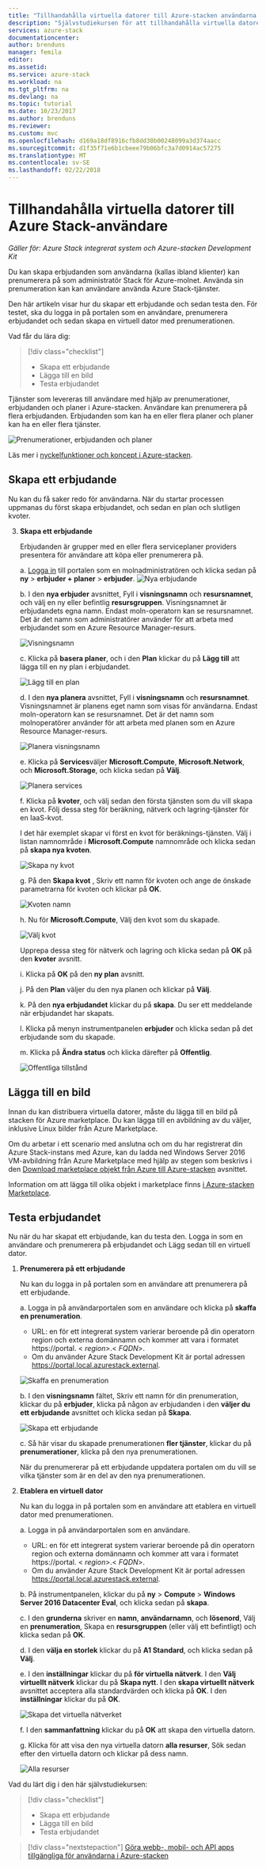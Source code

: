 ```yaml
---
title: "Tillhandahålla virtuella datorer till Azure-stacken användarna | Microsoft Docs"
description: "Självstudiekursen för att tillhandahålla virtuella datorer på Azure-stacken"
services: azure-stack
documentationcenter: 
author: brenduns
manager: femila
editor: 
ms.assetid: 
ms.service: azure-stack
ms.workload: na
ms.tgt_pltfrm: na
ms.devlang: na
ms.topic: tutorial
ms.date: 10/23/2017
ms.author: brenduns
ms.reviewer: 
ms.custom: mvc
ms.openlocfilehash: d169a18df8916cfb8dd30b00248099a3d374aacc
ms.sourcegitcommit: d1f35f71e6b1cbeee79b06bfc3a7d0914ac57275
ms.translationtype: MT
ms.contentlocale: sv-SE
ms.lasthandoff: 02/22/2018
---
```

# <a name="make-virtual-machines-available-to-your-azure-stack-users"></a>Tillhandahålla virtuella datorer till Azure Stack-användare

*Gäller för: Azure Stack integrerat system och Azure-stacken Development Kit*

Du kan skapa erbjudanden som användarna (kallas ibland klienter) kan prenumerera på som administratör Stack för Azure-molnet. Använda sin prenumeration kan kan användare använda Azure Stack-tjänster.

Den här artikeln visar hur du skapar ett erbjudande och sedan testa den. För testet, ska du logga in på portalen som en användare, prenumerera erbjudandet och sedan skapa en virtuell dator med prenumerationen.

Vad får du lära dig:

> [!div class="checklist"]
> * Skapa ett erbjudande
> * Lägga till en bild
> * Testa erbjudandet


Tjänster som levereras till användare med hjälp av prenumerationer, erbjudanden och planer i Azure-stacken. Användare kan prenumerera på flera erbjudanden. Erbjudanden som kan ha en eller flera planer och planer kan ha en eller flera tjänster.

![Prenumerationer, erbjudanden och planer](media/azure-stack-key-features/image4.png)

Läs mer i [nyckelfunktioner och koncept i Azure-stacken](azure-stack-key-features.md).

## <a name="create-an-offer"></a>Skapa ett erbjudande

Nu kan du få saker redo för användarna. När du startar processen uppmanas du först skapa erbjudandet, och sedan en plan och slutligen kvoter.

3. **Skapa ett erbjudande**

   Erbjudanden är grupper med en eller flera serviceplaner providers presentera för användare att köpa eller prenumerera på.

   a. [Logga in](azure-stack-connect-azure-stack.md) till portalen som en molnadministratören och klicka sedan på **ny** > **erbjuder + planer** > **erbjuder**.
   ![Nya erbjudande](media/azure-stack-tutorial-tenant-vm/image01.png)

   b. I den **nya erbjuder** avsnittet, Fyll i **visningsnamn** och **resursnamnet**, och välj en ny eller befintlig **resursgruppen**. Visningsnamnet är erbjudandets egna namn. Endast moln-operatorn kan se resursnamnet. Det är det namn som administratörer använder för att arbeta med erbjudandet som en Azure Resource Manager-resurs.

   ![Visningsnamn](media/azure-stack-tutorial-tenant-vm/image02.png)

   c. Klicka på **basera planer**, och i den **Plan** klickar du på **Lägg till** att lägga till en ny plan i erbjudandet.

   ![Lägg till en plan](media/azure-stack-tutorial-tenant-vm/image03.png)

   d. I den **nya planera** avsnittet, Fyll i **visningsnamn** och **resursnamnet**. Visningsnamnet är planens eget namn som visas för användarna. Endast moln-operatorn kan se resursnamnet. Det är det namn som molnoperatörer använder för att arbeta med planen som en Azure Resource Manager-resurs.

   ![Planera visningsnamn](media/azure-stack-tutorial-tenant-vm/image04.png)

   e. Klicka på **Services**väljer **Microsoft.Compute**, **Microsoft.Network**, och **Microsoft.Storage**, och klicka sedan på **Välj**.

   ![Planera services](media/azure-stack-tutorial-tenant-vm/image05.png)

   f. Klicka på **kvoter**, och välj sedan den första tjänsten som du vill skapa en kvot. Följ dessa steg för beräkning, nätverk och lagring-tjänster för en IaaS-kvot.

   I det här exemplet skapar vi först en kvot för beräknings-tjänsten. Välj i listan namnområde i **Microsoft.Compute** namnområde och klicka sedan på **skapa nya kvoten**.
   
   ![Skapa ny kvot](media/azure-stack-tutorial-tenant-vm/image06.png)

   g. På den **Skapa kvot** , Skriv ett namn för kvoten och ange de önskade parametrarna för kvoten och klickar på **OK**.

   ![Kvoten namn](media/azure-stack-tutorial-tenant-vm/image07.png)

   h. Nu för **Microsoft.Compute**, Välj den kvot som du skapade.

   ![Välj kvot](media/azure-stack-tutorial-tenant-vm/image08.png)

   Upprepa dessa steg för nätverk och lagring och klicka sedan på **OK** på den **kvoter** avsnitt.

   i. Klicka på **OK** på den **ny plan** avsnitt.

   j. På den **Plan** väljer du den nya planen och klickar på **Välj**.

   k. På den **nya erbjudandet** klickar du på **skapa**. Du ser ett meddelande när erbjudandet har skapats.

   l. Klicka på menyn instrumentpanelen **erbjuder** och klicka sedan på det erbjudande som du skapade.

   m. Klicka på **Ändra status** och klicka därefter på **Offentlig**.

   ![Offentliga tillstånd](media/azure-stack-tutorial-tenant-vm/image09.png)

## <a name="add-an-image"></a>Lägga till en bild

Innan du kan distribuera virtuella datorer, måste du lägga till en bild på stacken för Azure marketplace. Du kan lägga till en avbildning av du väljer, inklusive Linux bilder från Azure Marketplace.

Om du arbetar i ett scenario med anslutna och om du har registrerat din Azure Stack-instans med Azure, kan du ladda ned Windows Server 2016 VM-avbildning från Azure Marketplace med hjälp av stegen som beskrivs i den [Download marketplace objekt från Azure till Azure-stacken](azure-stack-download-azure-marketplace-item.md) avsnittet.

Information om att lägga till olika objekt i marketplace finns [i Azure-stacken Marketplace](azure-stack-marketplace.md).

## <a name="test-the-offer"></a>Testa erbjudandet

Nu när du har skapat ett erbjudande, kan du testa den. Logga in som en användare och prenumerera på erbjudandet och Lägg sedan till en virtuell dator.

1. **Prenumerera på ett erbjudande**

   Nu kan du logga in på portalen som en användare att prenumerera på ett erbjudande.

   a. Logga in på användarportalen som en användare och klicka på **skaffa en prenumeration**.
   - URL: en för ett integrerat system varierar beroende på din operatorn region och externa domännamn och kommer att vara i formatet https://portal. &lt; *region*&gt;.&lt; *FQDN*&gt;.
   - Om du använder Azure Stack Development Kit är portal adressen https://portal.local.azurestack.external.

   ![Skaffa en prenumeration](media/azure-stack-subscribe-plan-provision-vm/image01.png)

   b. I den **visningsnamn** fältet, Skriv ett namn för din prenumeration, klickar du på **erbjuder**, klicka på någon av erbjudanden i den **väljer du ett erbjudande** avsnittet och klicka sedan på  **Skapa**.

   ![Skapa ett erbjudande](media/azure-stack-subscribe-plan-provision-vm/image02.png)

   c. Så här visar du skapade prenumerationen **fler tjänster**, klickar du på **prenumerationer**, klicka på den nya prenumerationen.  

   När du prenumererar på ett erbjudande uppdatera portalen om du vill se vilka tjänster som är en del av den nya prenumerationen.

2. **Etablera en virtuell dator**

   Nu kan du logga in på portalen som en användare att etablera en virtuell dator med prenumerationen. 

   a. Logga in på användarportalen som en användare.
      - URL: en för ett integrerat system varierar beroende på din operatorn region och externa domännamn och kommer att vara i formatet https://portal. &lt; *region*&gt;.&lt; *FQDN*&gt;.
   - Om du använder Azure Stack Development Kit är portal adressen https://portal.local.azurestack.external.

   b.  På instrumentpanelen, klickar du på **ny** > **Compute** > **Windows Server 2016 Datacenter Eval**, och klicka sedan på **skapa**.

   c. I den **grunderna** skriver en **namn**, **användarnamn**, och **lösenord**, Välj en **prenumeration**, Skapa en **resursgruppen** (eller välj ett befintligt) och klicka sedan på **OK**.

   d. I den **välja en storlek** klickar du på **A1 Standard**, och klicka sedan på **Välj**.  

   e. I den **inställningar** klickar du på **för virtuella nätverk**. I den **Välj virtuellt nätverk** klickar du på **Skapa nytt**. I den **skapa virtuellt nätverk** avsnittet acceptera alla standardvärden och klicka på **OK**. I den **inställningar** klickar du på **OK**.

   ![Skapa det virtuella nätverket](media/azure-stack-provision-vm/image04.png)

   f. I den **sammanfattning** klickar du på **OK** att skapa den virtuella datorn.  

   g. Klicka för att visa den nya virtuella datorn **alla resurser**, Sök sedan efter den virtuella datorn och klickar på dess namn.

    ![Alla resurser](media/azure-stack-provision-vm/image06.png)

Vad du lärt dig i den här självstudiekursen:

> [!div class="checklist"]
> * Skapa ett erbjudande
> * Lägga till en bild
> * Testa erbjudandet

> [!div class="nextstepaction"]
> [Göra webb-, mobil- och API apps tillgängliga för användarna i Azure-stacken](azure-stack-tutorial-app-service.md)